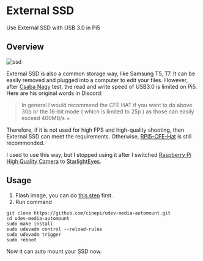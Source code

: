 # External SSD

Use External SSD with USB 3.0 in Pi5

## Overview

![ssd](/external_ssd.png)

External SSD is also a common storage way, like Samsung T5, T7. It can be easily removed and plugged into a computer to edit your files. However, after [Csaba Nagy](https://github.com/schoolpost) test, the read and write speed of USB3.0 is limited on Pi5. Here are his original words in Discord:

> In general I would recommend the CFE HAT if you want to do above 30p or the 16-bit mode ( which is limited to 25p ) as those can easily exceed 400MB/s +

Therefore, if it is not used for high FPS and high-quality shooting, then External SSD can meet the requirements. Otherwise, [RPI5-CFE-Hat](/cfehat) is still recommended.

I used to use this way, but I stopped using it after I switched [Raspberry Pi High Quality Camera](/hq_camera) to [StarlightEyes](/starlighteye).

## Usage

1. Flash image, you can do [this step](/software.html#install-cine-fox) first.
2. Run command
```shell
git clone https://github.com/cinepi/udev-media-automount.git
cd udev-media-automount
sudo make install
sudo udevadm control --reload-rules
sudo udevadm trigger
sudo reboot
```

Now it can auto mount your SSD now.
